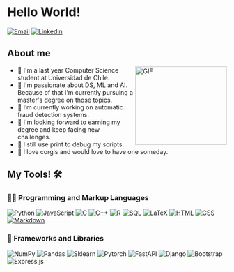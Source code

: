 
# Hello World!

<a href="mailto:gsantelicesn2@gmail.com"><img alt="Email" src="https://img.shields.io/badge/Email-EA4335.svg?logo=gmail&logoColor=white"></a>
<a href="https://www.linkedin.com/in/gustavo-santelices-n%C3%BA%C3%B1ez-b57312226/"><img alt="Linkedin" src="https://img.shields.io/badge/Linkedin-0A66C2.svg?logo=linkedin&logoColor=white"></a>

## About me

<img align="right" alt="GIF" src="https://i.imgur.com/q6ET4D5.jpg" width="210" height="180"/>

- 🌱 I'm a last year Computer Science student at Universidad de Chile.
- 🔎 I'm passionate about DS, ML and AI. Because of that I'm currently
  pursuing a master's degree on those topics.
- 🔭 I’m currently working on automatic fraud detection systems.
- 🚀 I'm looking forward to earning my degree and keep facing new challenges.
- 🥴 I still use print to debug my scripts.
- 🐶 I love corgis and would love to have one someday.

## My Tools! 🛠

### 👨‍💻 Programming and Markup Languages

<a href="https://github.com/search?q=user%3AQwagPerson+language%3Apython"><img alt="Python" src="https://img.shields.io/badge/Python-14354C.svg?logo=python&logoColor=white"></a>
<a href="https://github.com/search?q=user%3AQwagPerson+language%3Ajavascript"><img alt="JavaScript" src="https://img.shields.io/badge/JavaScript-F7DF1E.svg?logo=javascript&logoColor=black"></a>
<a href="https://github.com/search?q=user%3AQwagPerson+language%3Ac"><img alt="C" src="https://custom-icon-badges.demolab.com/badge/C-03599C.svg?logo=c-in-hexagon&logoColor=white"></a>
<a href="https://github.com/search?q=user%3AQwagPerson+language%3Acpp"><img alt="C++" src="https://custom-icon-badges.demolab.com/badge/C++-9C033A.svg?logo=cpp2&logoColor=white"></a>
<a href="https://github.com/search?q=user%3AQwagPerson+language%3Ar"><img alt="R" src="https://img.shields.io/badge/R-276DC3.svg?logo=r&logoColor=white"></a>
<a href="https://github.com/search?q=user%3AQwagPerson+language%3Asql"><img alt="SQL" src="https://custom-icon-badges.demolab.com/badge/SQL-025E8C.svg?logo=database&logoColor=white"></a>
<a href="https://github.com/search?q=user%3AQwagPerson+language%3Atex"><img alt="LaTeX" src="https://img.shields.io/badge/LaTeX-008080.svg?logo=LaTeX&logoColor=white"></a>
<a href="https://github.com/search?q=user%3AQwagPerson+language%3Ahtml"><img alt="HTML" src="https://img.shields.io/badge/HTML-E34F26.svg?logo=html5&logoColor=white"></a>
<a href="https://github.com/search?q=user%3AQwagPerson+language%3Acss"><img alt="CSS" src="https://img.shields.io/badge/CSS-1572B6.svg?logo=css3&logoColor=white"></a>
<a href="https://github.com/search?q=user%3AQwagPerson+language%3Amarkdown"><img alt="Markdown" src="https://img.shields.io/badge/Markdown-000000.svg?logo=markdown&logoColor=white"></a>

### 🧰 Frameworks and Libraries

<img alt="NumPy" src="https://img.shields.io/badge/Numpy-013143?logo=numpy&logoColor=white">
<img alt="Pandas" src="https://img.shields.io/badge/Pandas-150458?logo=pandas&logoColor=white">
<img alt="Sklearn" src="https://img.shields.io/badge/Sklearn-F7931E?logo=scikitlearn&logoColor=white">
<img alt="Pytorch" src="https://img.shields.io/badge/Pytorch-EE4C2C?logo=pytorch&logoColor=white">
<img alt="FastAPI" src="https://img.shields.io/badge/FastAPI-009688?logo=fastapi&logoColor=white">
<img alt="Django" src="https://img.shields.io/badge/Django-499848?logo=django&logoColor=white">
<img alt="Bootstrap" src="https://img.shields.io/badge/Bootstrap-7952B3?logo=bootstrap&logoColor=white">
<img alt="Express.js" src="https://img.shields.io/badge/Express.js-404d59?logo=express&logoColor=white">
